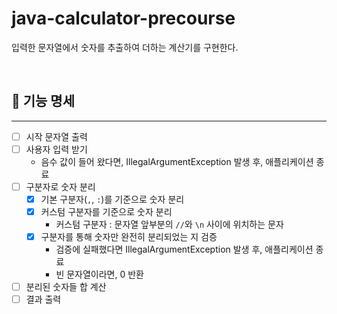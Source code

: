 # java-calculator-precourse
입력한 문자열에서 숫자를 추출하여 더하는 계산기를 구현한다.

<br>

## 🔢 기능 명세

---

- [ ] 시작 문자열 출력
- [ ] 사용자 입력 받기
  - 음수 값이 들어 왔다면, IllegalArgumentException 발생 후, 애플리케이션 종료
- [ ] 구분자로 숫자 분리 
  - [x] 기본 구분자(`,`, `:`)를 기준으로 숫자 분리 
  - [x] 커스텀 구분자를 기준으로 숫자 분리
    - 커스텀 구분자 : 문자열 앞부분의 `//`와 `\n` 사이에 위치하는 문자
  - [x] 구분자를 통해 숫자만 완전히 분리되었는 지 검증
    - 검증에 실패했다면 IllegalArgumentException 발생 후, 애플리케이션 종료
    - 빈 문자열이라면, 0 반환
- [ ] 분리된 숫자들 합 계산
- [ ] 결과 출력